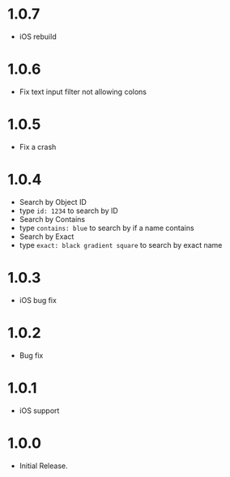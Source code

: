 # 1.0.7
- iOS rebuild

# 1.0.6
- Fix text input filter not allowing colons

# 1.0.5
- Fix a crash

# 1.0.4
- Search by Object ID 
 - type `id: 1234` to search by ID
- Search by Contains
 - type `contains: blue` to search by if a name contains
- Search by Exact
 - type `exact: black gradient square` to search by exact name
 
# 1.0.3
- iOS bug fix

# 1.0.2
- Bug fix

# 1.0.1
- iOS support

# 1.0.0
- Initial Release.
